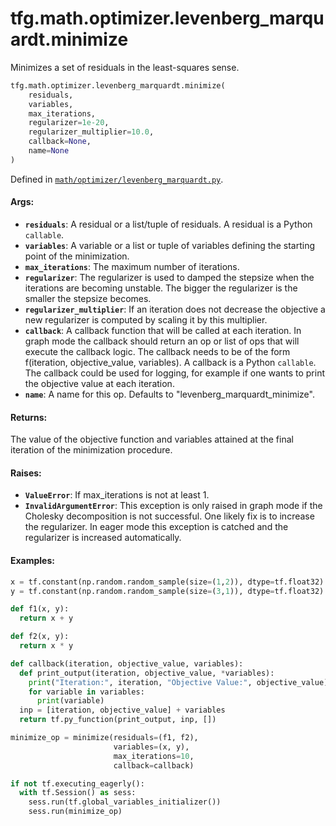 <div itemscope itemtype="http://developers.google.com/ReferenceObject">
<meta itemprop="name" content="tfg.math.optimizer.levenberg_marquardt.minimize" />
<meta itemprop="path" content="Stable" />
</div>

# tfg.math.optimizer.levenberg_marquardt.minimize

Minimizes a set of residuals in the least-squares sense.

``` python
tfg.math.optimizer.levenberg_marquardt.minimize(
    residuals,
    variables,
    max_iterations,
    regularizer=1e-20,
    regularizer_multiplier=10.0,
    callback=None,
    name=None
)
```



Defined in [`math/optimizer/levenberg_marquardt.py`](https://github.com/tensorflow/graphics/blob/master/tensorflow_graphics/math/optimizer/levenberg_marquardt.py).

<!-- Placeholder for "Used in" -->

#### Args:

* <b>`residuals`</b>: A residual or a list/tuple of residuals. A residual is a Python
  `callable`.
* <b>`variables`</b>: A variable or a list or tuple of variables defining the starting
  point of the minimization.
* <b>`max_iterations`</b>: The maximum number of iterations.
* <b>`regularizer`</b>: The regularizer is used to damped the stepsize when the
  iterations are becoming unstable. The bigger the regularizer is the
  smaller the stepsize becomes.
* <b>`regularizer_multiplier`</b>: If an iteration does not decrease the objective a
  new regularizer is computed by scaling it by this multiplier.
* <b>`callback`</b>: A callback function that will be called at each iteration. In
  graph mode the callback should return an op or list of ops that will
  execute the callback logic. The callback needs to be of the form
  f(iteration, objective_value, variables). A callback is a Python
  `callable`. The callback could be used for logging, for example if one
  wants to print the objective value at each iteration.
* <b>`name`</b>: A name for this op. Defaults to "levenberg_marquardt_minimize".


#### Returns:

The value of the objective function and variables attained at the final
iteration of the minimization procedure.


#### Raises:

* <b>`ValueError`</b>: If max_iterations is not at least 1.
* <b>`InvalidArgumentError`</b>: This exception is only raised in graph mode if the
Cholesky decomposition is not successful. One likely fix is to increase
the regularizer. In eager mode this exception is catched and the regularizer
is increased automatically.


#### Examples:


```python
x = tf.constant(np.random.random_sample(size=(1,2)), dtype=tf.float32)
y = tf.constant(np.random.random_sample(size=(3,1)), dtype=tf.float32)

def f1(x, y):
  return x + y

def f2(x, y):
  return x * y

def callback(iteration, objective_value, variables):
  def print_output(iteration, objective_value, *variables):
    print("Iteration:", iteration, "Objective Value:", objective_value)
    for variable in variables:
      print(variable)
  inp = [iteration, objective_value] + variables
  return tf.py_function(print_output, inp, [])

minimize_op = minimize(residuals=(f1, f2),
                       variables=(x, y),
                       max_iterations=10,
                       callback=callback)

if not tf.executing_eagerly():
  with tf.Session() as sess:
    sess.run(tf.global_variables_initializer())
    sess.run(minimize_op)
```